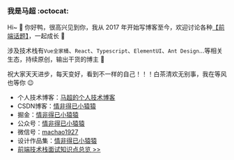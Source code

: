 ### 我是马超 :octocat:

Hi~ 👋 你好鸭，很高兴见到你，我从 2017 年开始写博客至今，欢迎讨论各种[【前端话题】](https://github.com/machao07/interview-questions)，一起成长 :two_men_holding_hands:

涉及技术栈有`Vue全家桶`、`React`、`Typescript`、`ElementUI`、`Ant Design`...等相关生态，持续原创，输出干货的博主 :running:

祝大家天天进步，每天变好，看到不一样的自己！！！白茶清欢无别事，我在等风也等你 :wink: 

- 个人技术博客：[马超的个人技术博客](https://machao07.github.io/)
- CSDN博客：[情非得已小猿猿](https://blog.csdn.net/weixin_43924228)
- 掘金：[情非得已小猿猿](https://juejin.cn/user/1337486669527096)
- 公众号：[情非得已小猿猿](https://machao07.github.io/img/official_account.jpg)
- 微信号：[machao1927](https://machao07.github.io/img/wechat.jpg)
- 设计作品集：[情非得已小猿猿](https://machao07.zcool.com.cn/)
- [前端技术栈面试知识点总览 >>](https://github.com/machao07/interview-questions)
